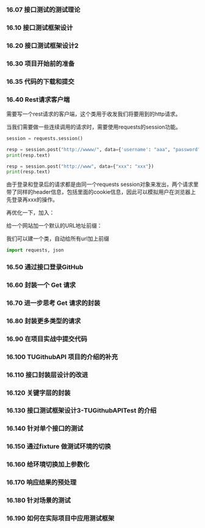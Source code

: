 ### 16.07 接口测试的测试理论

### 16.10 接口测试框架设计

### 16.20 接口测试框架设计2

### 16.30 项目开始前的准备

### 16.35 代码的下载和提交

### 16.40 Rest请求客户端

需要写一个rest请求的客户端，这个类用于收发我们将要用到的http请求。

当我们需要做一些连续调用的请求时，需要使用requests的session功能。

```python
session = requests.session()

resp = session.post("http://wwww/", data={'username': "aaa", "password": "1111"})
print(resp.text)

resp = session.post("http://www", data={"xxx": "xxx"})
print(resp.text)
```

由于登录和登录后的请求都是由同一个requests session对象来发出，两个请求里带了同样的header信息，包括里面的cookie信息，因此可以模拟用户在浏览器上先登录再xxx的操作。

再优化一下，加入：

给一个网站加一个默认的URL地址前缀：

我们可以建一个类，自动给所有url加上前缀

```python
import requests, json

```



### 16.50 通过接口登录GitHub

### 16.60 封装一个 Get 请求

### 16.70 进一步思考 Get 请求的封装

### 16.80 封装更多类型的请求

### 16.90 在项目实战中提交代码

### 16.100 TUGithubAPI 项目的介绍的补充

### 16.110 接口封装层设计的改进

### 16.120 关键字层的封装

### 16.130 接口测试框架设计3-TUGithubAPITest 的介绍

### 16.140 针对单个接口的测试

### 16.150 通过fixture 做测试环境的切换

### 16.160 给环境切换加上参数化

### 16.170 响应结果的预处理

### 16.180 针对场景的测试

### 16.190 如何在实际项目中应用测试框架